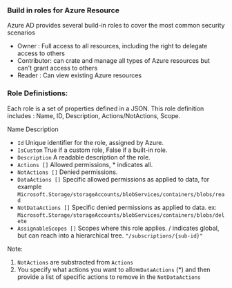 ### Build in roles for Azure Resource
Azure AD provides several build-in roles to cover the most common security scenarios
- Owner :   Full access to all resources, including the right to delegate access to others
- Contributor: can crate and manage all types of Azure resources but can't grant access to others
- Reader : Can view existing Azure resources

### Role Definistions:
Each role is a set of properties defined in a JSON. This role definition includes : Name, ID, Description, Actions/NotActions, Scope.

Name	Description <br>
- `Id`	Unique identifier for the role, assigned by Azure. <br>
- `IsCustom`	True if a custom role, False if a built-in role. <br>
- `Description`	A readable description of the role.<br>
- `Actions []`	Allowed permissions, * indicates all.<br>
- `NotActions []`	Denied permissions.<br>
- `DataActions []`	Specific allowed permissions as applied to data, for example `Microsoft.Storage/storageAccounts/blobServices/containers/blobs/read` <br>
- `NotDataActions []`	Specific denied permissions as applied to data. ex: `Microsoft.Storage/storageAccounts/blobServices/containers/blobs/delete`<br>
- `AssignableScopes []` Scopes where this role applies. / indicates global, but can reach into a hierarchical tree.	`"/subscriptions/{sub-id}"`<br>

Note: </br> 
1. `NotActions` are substracted from `Actions` </br>
2. You specify what actions you want to allow`DataActions` (*) and then provide a list of specific actions to remove in the `NotDataActions`